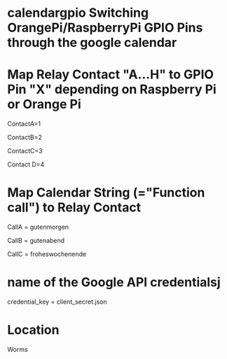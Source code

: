 # calendargpio Switching OrangePi/RaspberryPi GPIO Pins through the google calendar

# Map Relay Contact "A...H" to GPIO Pin "X" depending on Raspberry Pi or Orange Pi
ContactA=1

ContactB=2

ContactC=3

Contact D=4


# Map Calendar String (="Function call") to Relay Contact

CallA = gutenmorgen

CallB = gutenabend

CallC = froheswochenende

# name of the Google API credentialsj
credential_key = client_secret.json

# Location
Worms
